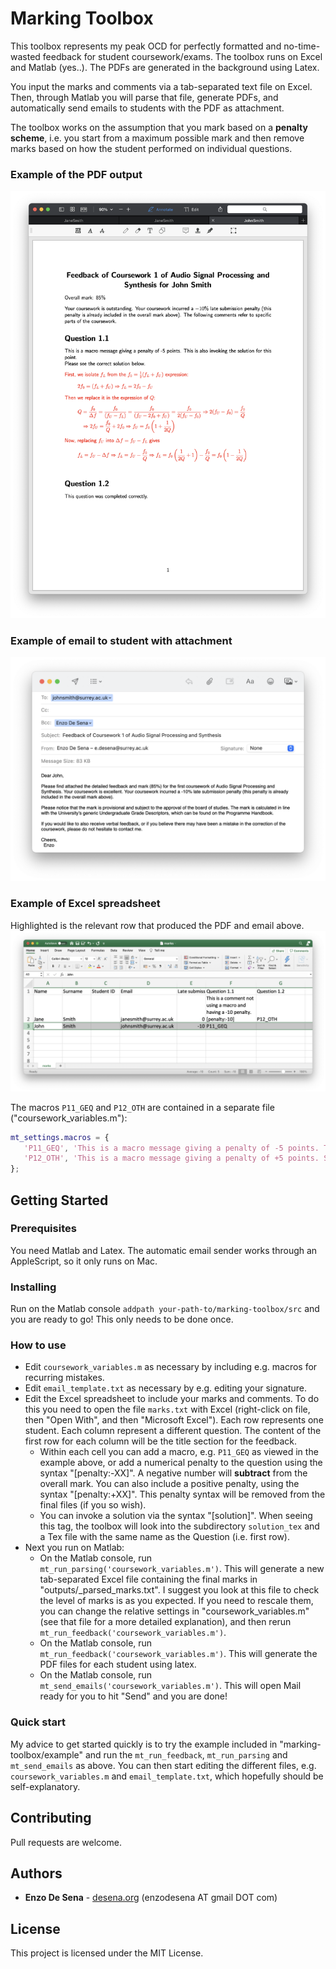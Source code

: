 # Marking Toolbox

This toolbox represents my peak OCD for perfectly formatted and no-time-wasted feedback for student coursework/exams. The toolbox runs on Excel and Matlab (yes..). The PDFs are generated in the background using Latex.

You input the marks and comments via a tab-separated text file on Excel. Then, through Matlab you will parse that file, generate PDFs, and automatically send emails to students with the PDF as attachment.

The toolbox works on the assumption that you mark based on a **penalty scheme**, i.e. you start from a maximum possible mark and then remove marks based on how the student performed on individual questions. 

### Example of the PDF output
<img src="docs/pdfoutput.png" width="600"/>

### Example of email to student with attachment
<img src="docs/email.png" width="600"/>

### Example of Excel spreadsheet
Highlighted is the relevant row that produced the PDF and email above. 
<img src="docs/excel.png" width="600"/>

The macros ```P11_GEQ``` and ```P12_OTH``` are contained in a separate file ("coursework_variables.m"): 
```Matlab
mt_settings.macros = {
   'P11_GEQ', 'This is a macro message giving a penalty of -5 points. This is also invoking the solution for this point. [penalty:-5] [solution]\n\n';
   'P12_OTH', 'This is a macro message giving a penalty of +5 points. Since the penalty is positive, this will add to the mark [penalty:+5]\n\n';
};
```
 
## Getting Started

### Prerequisites

You need Matlab and Latex. The automatic email sender works through an AppleScript, so it only runs on Mac. 

### Installing

Run on the Matlab console ```addpath your-path-to/marking-toolbox/src``` and you are ready to go! This only needs to be done once. 


### How to use


* Edit ```coursework_variables.m``` as necessary by including e.g. macros for recurring mistakes. 
* Edit ```email_template.txt``` as necessary by e.g. editing your signature. 
* Edit the Excel spreadsheet to include your marks and comments. To do this you need to open the file ```marks.txt``` with Excel (right-click on file, then "Open With", and then "Microsoft Excel"). Each row represents one student. Each column represent a different question. The content of the first row for each column will be the title section for the feedback. 
  * Within each cell you can add a macro, e.g. ```P11_GEQ``` as viewed in the example above, or add a numerical penalty to the question using the syntax "[penalty:-XX]". A negative number will **subtract** from the overall mark. You can also include a positive penalty, using the syntax "[penalty:+XX]". This penalty syntax will be removed from the final files (if you so wish). 
  * You can invoke a solution via the syntax "[solution]". When seeing this tag, the toolbox will look into the subdirectory ```solution_tex``` and a Tex file with the same name as the Question (i.e. first row).  
* Next you run on Matlab:
  * On the Matlab console, run ```mt_run_parsing('coursework_variables.m')```. This will generate a new tab-separated Excel file containing the final marks in "outputs/\_parsed_marks.txt". I suggest you look at this file to check the level of marks is as you expected. If you need to rescale them, you can change the relative settings in "coursework_variables.m" (see that file for a more detailed explanation), and then rerun ```mt_run_feedback('coursework_variables.m')```.
  * On the Matlab console, run ```mt_run_feedback('coursework_variables.m')```. This will generate the PDF files for each student using latex.
  * On the Matlab console, run ```mt_send_emails('coursework_variables.m')```. This will open Mail ready for you to hit "Send" and you are done!


### Quick start

My advice to get started quickly is to try the example included in "marking-toolbox/example" and run the ```mt_run_feedback```, ```mt_run_parsing``` and ```mt_send_emails``` as above. You can then start editing the different files, e.g. ```coursework_variables.m``` and ```email_template.txt```, which hopefully should be self-explanatory. 


## Contributing

Pull requests are welcome.

## Authors

* **Enzo De Sena** - [desena.org](https://www.desena.org) (enzodesena AT gmail DOT com)


## License

This project is licensed under the MIT License.

